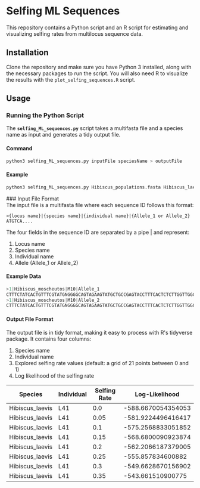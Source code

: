 # Selfing ML Sequences

This repository contains a Python script and an R script for estimating and visualizing selfing rates from multilocus sequence data.

## Installation

Clone the repository and make sure you have Python 3 installed, along with the necessary packages to run the script. You will also need R to visualize the results with the `plot_selfing_sequences.R` script.

## Usage

### Running the Python Script

The **`selfing_ML_sequences.py`** script takes a multifasta file and a species name as input and generates a tidy output file.

#### Command

```bash
python3 selfing_ML_sequences.py inputFile speciesName > outputFile
```

#### Example  
```bash
python3 selfing_ML_sequences.py Hibiscus_populations.fasta Hibiscus_laevis > selfing_Hibiscus_Hibiscus_laevis.txt
```
  
### Input File Format  
The input file is a multifasta file where each sequence ID follows this format:  
```shell
>{locus name}|{species name}|{individual name}|{Allele_1 or Allele_2}
ATGTCA....
```

The four fields in the sequence ID are separated by a pipe | and represent:
1. Locus name  
2. Species name  
3. Individual name  
4. Allele (Allele_1 or Allele_2)  


#### Example Data  
```objectivec
>1|Hibiscus_moscheutos|M10|Allele_1
CTTTCTATCACTGTTTCGTATGNGGGGCAGTAGAAGTATGCTGCCGAGTACCTTTCACTCTCTTGGTTGGCAATCACTCGGTGTGT
>1|Hibiscus_moscheutos|M10|Allele_2
CTTTCTATCACTGTTTCGTATGNGGGGCAGTAGAAGTATGCTGCCGAGTACCTTTCACTCTCTTGGTTGGCAATCACTCGGTGTGT
```

#### Output File Format  
The output file is in tidy format, making it easy to process with R's tidyverse package. It contains four columns:  
1. Species name
2. Individual name
3. Explored selfing rate values (default: a grid of 21 points between 0 and 1)
4. Log likelihood of the selfing rate

| Species          | Individual | Selfing Rate | Log-Likelihood      |
|------------------|------------|--------------|---------------------|
| Hibiscus_laevis  | L41        | 0.0          | -588.6670054354053  |
| Hibiscus_laevis  | L41        | 0.05         | -581.9224496416417  |
| Hibiscus_laevis  | L41        | 0.1          | -575.2568833051852  |
| Hibiscus_laevis  | L41        | 0.15         | -568.6800090923874  |
| Hibiscus_laevis  | L41        | 0.2          | -562.2066187379005  |
| Hibiscus_laevis  | L41        | 0.25         | -555.857834600882   |
| Hibiscus_laevis  | L41        | 0.3          | -549.6628670156902  |
| Hibiscus_laevis  | L41        | 0.35         | -543.661510900775   |
 
